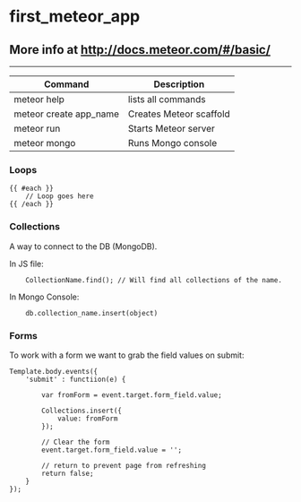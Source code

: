 # first_meteor_app
## More info at http://docs.meteor.com/#/basic/
---

| Command | Description | 
| ------- | ----------- | 
| meteor help | lists all commands |
| meteor create app_name | Creates Meteor scaffold | 
| meteor run | Starts Meteor server | 
| meteor mongo | Runs Mongo console | 

### Loops

	{{ #each }}
		// Loop goes here
	{{ /each }}


### Collections
A way to connect to the DB (MongoDB). 

In JS file:

		CollectionName.find(); // Will find all collections of the name. 

In Mongo Console: 

		db.collection_name.insert(object)

### Forms
To work with a form we want to grab the field values on submit: 
	
	Template.body.events({
		'submit' : functiion(e) {

			var fromForm = event.target.form_field.value;
			
			Collections.insert({
				value: fromForm
			});

			// Clear the form
			event.target.form_field.value = '';

			// return to prevent page from refreshing
			return false;
		}
	});